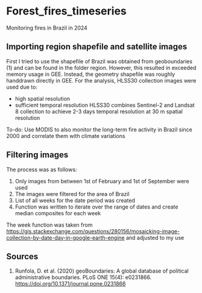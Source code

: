# Forest_fires_timeseries
Monitoring fires in Brazil in 2024

## Importing region shapefile and satellite images
First I tried to use the shapefile of Brazil was obtained from geoboundaries (1) and can be found in the folder region. However, this resulted in exceeded memory usage in GEE.
Instead, the geometry shapefile was roughly handdrawn directly in GEE.
For the analysis, HLSS30 collection images were used due to:
- high spatial resolution
- sufficient temporal resolution
HLSS30 combines Sentinel-2 and Landsat 8 collection to achieve 2-3 days temporal resolution at 30 m spatial resolution

To-do: Use MODIS to also monitor the long-term fire activity in Brazil since 2000 and correlate them with climate variations

## Filtering images 
The process was as follows:
1) Only images from between 1st of February and 1st of September were used
2) The images were filtered for the area of Brazil
3) List of all weeks for the date period was created
4) Function was written to iterate over the range of dates and create median composites for each week

The week function was taken from https://gis.stackexchange.com/questions/280156/mosaicking-image-collection-by-date-day-in-google-earth-engine and adjusted to my use


## Sources
1) Runfola, D. et al. (2020) geoBoundaries: A global database of political administrative boundaries. PLoS ONE 15(4): e0231866. https://doi.org/10.1371/journal.pone.0231866
